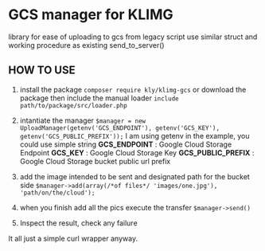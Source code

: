 # GCS manager for KLIMG

library for ease of uploading to gcs from legacy script
use similar struct and working procedure as existing send_to_server()

## HOW TO USE

1. install the package
    `composer require kly/klimg-gcs` or download the package then include the manual loader `include path/to/package/src/loader.php`

2. intantiate the manager
    `$manager = new UploadManager(getenv('GCS_ENDPOINT'), getenv('GCS_KEY'), getenv('GCS_PUBLIC_PREFIX'));`
    I am using getenv in the example, you could use simple string
    **GCS_ENDPOINT** : Google Cloud Storage Endpoint
    **GCS_KEY** : Google Cloud Storage Key
    **GCS_PUBLIC_PREFIX** : Google Cloud Storage bucket public url prefix

3. add the image intended to be sent and designated path for the bucket side
    `$manager->add(array(/*of files*/ 'images/one.jpg'), 'path/on/the/cloud');`

4. when you finish add all the pics execute the transfer
    `$manager->send()`

5. Inspect the result, check any failure

It all just a simple curl wrapper anyway.


